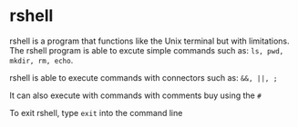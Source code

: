 # rshell


rshell is a program that functions like the Unix terminal but with limitations. The rshell program is able to excute simple commands such as: `ls, pwd, mkdir, rm, echo`. 

rshell is able to execute commands with connectors such as: `&&, ||, ;`

It can also execute with commands with comments buy using the `#`

To exit rshell, type `exit` into the command line


